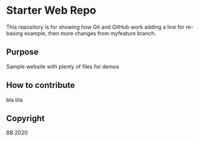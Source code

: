 # Starter Web Repo

This repository is for showing how Git and GitHub work
adding a line for re-basing example, then more changes from myfeature branch.

## Purpose

Sample website with plenty of files for demos

## How to contribute
bla bla


## Copyright
BB 2020

